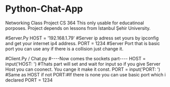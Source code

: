 # Python-Chat-App
Networking Class Project CS 364
This only usable for educatinoal porposes.
Project depends on lessons from İstanbul Şehir University.

#Server.Py
HOST = '192.168.1.79' #Server ip adress set yours by ipconfig and get your internet ip4 address.
PORT = 1234 #Server Port that is basic port you can use any if there is a collision just change it.

#Client.Py / Chat.py
#----Now comes the sockets part----
HOST = input('HOST: ') #Thats part will set and wait for input so if you give Server Host you can coonect. You cange it make it const.
PORT = input('PORT: ') #Same as HOST
if not PORT:#If there is none you can use basic port which i declared
    PORT = 1234


